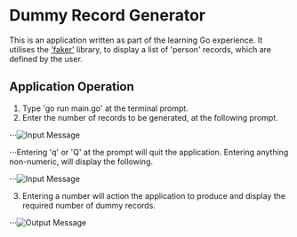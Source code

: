 # Dummy Record Generator
This is an application written as part of the learning Go experience. It utilises the ['faker'](https://github.com/manveru/faker) library, to display a list of 'person' records, which are defined by the user.
## Application Operation
1. Type 'go run main.go' at the terminal prompt.
2. Enter the number of records to be generated, at the following prompt.

⋅⋅⋅![Input Message](http://www.weeksontheweb.co.uk/images/readme-images/input.png)

⋅⋅⋅Entering 'q' or 'Q' at the prompt will quit the application. Entering anything non-numeric, will display the following.

⋅⋅⋅![Input Message](http://www.weeksontheweb.co.uk/images/readme-images/non-numeric.png)

3. Entering a number will action the application to produce and display the required number of dummy records.

⋅⋅⋅![Output Message](http://www.weeksontheweb.co.uk/images/readme-images/output.png)